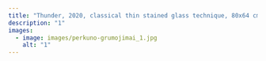 ```yaml
---
title: "Thunder, 2020, classical thin stained glass technique, 80x64 cm "
description: "1"
images:
  - image: images/perkuno-grumojimai_1.jpg
    alt: "1"
---
```


